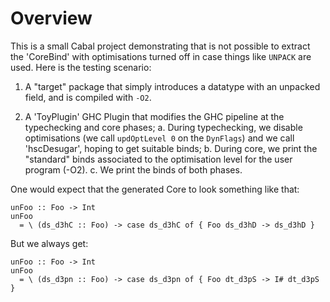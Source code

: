 # Overview

This is a small Cabal project demonstrating that is not possible to extract the 'CoreBind' with
optimisations turned off in case things like `UNPACK` are used. Here is the testing scenario:

1. A "target" package that simply introduces a datatype with an unpacked field, and is
   compiled with `-O2`.

2. A 'ToyPlugin' GHC Plugin that modifies the GHC pipeline at the typechecking and core phases;
    a. During typechecking, we disable optimisations (we call `updOptLevel 0` on the `DynFlags`)
       and we call 'hscDesugar', hoping to get suitable binds;
    b. During core, we print the "standard" binds associated to the optimisation level for the
       user program (-O2).
    c. We print the binds of both phases.

One would expect that the generated Core to look something like that:

```
unFoo :: Foo -> Int
unFoo
  = \ (ds_d3hC :: Foo) -> case ds_d3hC of { Foo ds_d3hD -> ds_d3hD }
```

But we always get:

```
unFoo :: Foo -> Int
unFoo
  = \ (ds_d3pn :: Foo) -> case ds_d3pn of { Foo dt_d3pS -> I# dt_d3pS }
```
